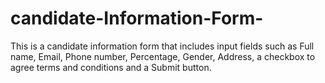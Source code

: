 # candidate-Information-Form-
This is a candidate information form that includes input fields such as Full name, Email, Phone number, Percentage, Gender, Address, a checkbox to agree terms and conditions and a Submit button. 
